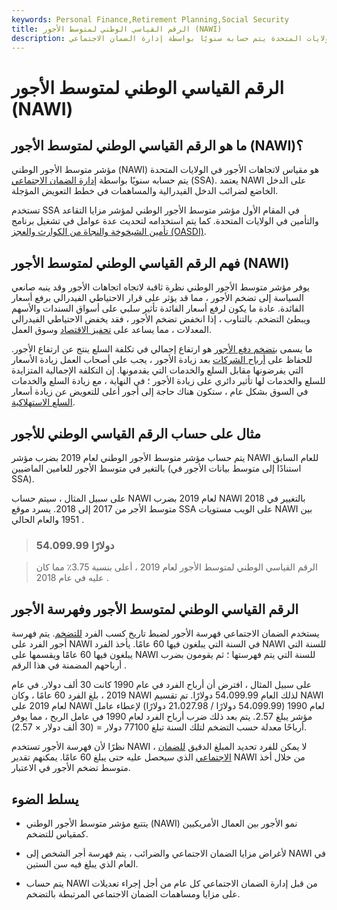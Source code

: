 ```yaml
---
keywords: Personal Finance,Retirement Planning,Social Security
title: الرقم القياسي الوطني لمتوسط الأجور (NAWI)
description: مؤشر متوسط الأجور الوطني هو مقياس لاتجاهات الأجور في الولايات المتحدة يتم حسابه سنويًا بواسطة إدارة الضمان الاجتماعي.
---
```


# الرقم القياسي الوطني لمتوسط الأجور (NAWI)
## ما هو الرقم القياسي الوطني لمتوسط الأجور (NAWI)؟

مؤشر متوسط الأجور الوطني (NAWI) هو مقياس لاتجاهات الأجور في الولايات المتحدة يتم حسابه سنويًا بواسطة [إدارة الضمان الاجتماعي](/ssa) (SSA). يعتمد NAWI على الدخل الخاضع لضرائب الدخل الفيدرالية والمساهمات في خطط التعويض المؤجلة.

تستخدم SSA في المقام الأول مؤشر متوسط الأجور الوطني لمؤشر مزايا التقاعد والتأمين في الولايات المتحدة. كما يتم استخدامه لتحديث عدة عوامل في تشغيل برنامج [تأمين الشيخوخة والنجاة من الكوارث والعجز (OASDI)](/oasdi).

## فهم الرقم القياسي الوطني لمتوسط الأجور (NAWI)

يوفر مؤشر متوسط الأجور الوطني نظرة ثاقبة لاتجاه اتجاهات الأجور وقد ينبه صانعي السياسة إلى تضخم الأجور ، مما قد يؤثر على قرار الاحتياطي الفيدرالي برفع أسعار الفائدة. عادة ما يكون لرفع أسعار الفائدة تأثير سلبي على أسواق السندات والأسهم ويبطئ التضخم. بالتناوب ، إذا انخفض تضخم الأجور ، فقد يخفض الاحتياطي الفيدرالي المعدلات ، مما يساعد على [تحفيز الاقتصاد](/economic-stimulus) وسوق العمل.

ما يسمى [بتضخم دفع الأجور](/wage-push-inflation) هو ارتفاع إجمالي في تكلفة السلع ينتج عن ارتفاع الأجور. للحفاظ على [أرباح الشركات](/corporate-profits) بعد زيادة الأجور ، يجب على أصحاب العمل زيادة الأسعار التي يفرضونها مقابل السلع والخدمات التي يقدمونها. إن التكلفة الإجمالية المتزايدة للسلع والخدمات لها تأثير دائري على زيادة الأجور ؛ في النهاية ، مع زيادة السلع والخدمات في السوق بشكل عام ، ستكون هناك حاجة إلى أجور أعلى للتعويض عن زيادة أسعار [السلع الاستهلاكية](/consumer-goods).

## مثال على حساب الرقم القياسي الوطني للأجور

يتم حساب مؤشر متوسط الأجور الوطني لعام 2019 بضرب مؤشر NAWI للعام السابق بالتغير في متوسط الأجور للعامين الماضيين (استنادًا إلى متوسط بيانات الأجور في SSA).

على سبيل المثال ، سيتم حساب NAWI لعام 2019 بضرب NAWI 2018 بالتغيير في متوسط الأجر من 2017 إلى 2018. يسرد موقع SSA على الويب مستويات NAWI بين 1951 والعام الحالي .

> ### 54.099.99 دولارًا

> الرقم القياسي الوطني لمتوسط الأجور لعام 2019 ، أعلى بنسبة 3.75٪ مما كان عليه في عام 2018 .

>

## الرقم القياسي الوطني لمتوسط الأجور وفهرسة الأجور

يستخدم الضمان الاجتماعي فهرسة الأجور لضبط تاريخ كسب الفرد [للتضخم](/inflation). يتم فهرسة أجور الفرد على NAWI في السنة التي يبلغون فيها 60 عامًا. يأخذ الفرد NAWI للسنة التي يبلغون فيها 60 عامًا ويقسمها على NAWI للسنة التي يتم فهرستها ؛ ثم يقومون بضرب أرباحهم المضمنة في هذا الرقم .

على سبيل المثال ، افترض أن أرباح الفرد في عام 1990 كانت 30 ألف دولار. في عام 2019 ، بلغ الفرد 60 عامًا ، وكان NAWI لذلك العام 54،099.99 دولارًا. تم تقسيم NAWI لعام 2019 على NAWI لعام 1990 (54،099.99 دولارًا / 21،027.98 دولارًا) لإعطاء عامل مؤشر يبلغ 2.57. يتم بعد ذلك ضرب أرباح الفرد لعام 1990 في عامل الربح ، مما يوفر أرباحًا معدلة حسب التضخم لتلك السنة تبلغ 77100 دولار = (30 ألف دولار × 2.57).

نظرًا لأن فهرسة الأجور تستخدم NAWI ، لا يمكن للفرد تحديد المبلغ الدقيق [للضمان الاجتماعي](/socialsecurity) الذي سيحصل عليه حتى يبلغ 60 عامًا. يمكنهم تقدير NAWI من خلال أخذ متوسط تضخم الأجور في الاعتبار.

## يسلط الضوء

- يتتبع مؤشر متوسط الأجور الوطني (NAWI) نمو الأجور بين العمال الأمريكيين كمقياس للتضخم.

- لأغراض مزايا الضمان الاجتماعي والضرائب ، يتم فهرسة أجر الشخص إلى NAWI في العام الذي يبلغ فيه سن الستين.

- يتم حساب NAWI من قبل إدارة الضمان الاجتماعي كل عام من أجل إجراء تعديلات على مزايا ومساهمات الضمان الاجتماعي المرتبطة بالتضخم.

